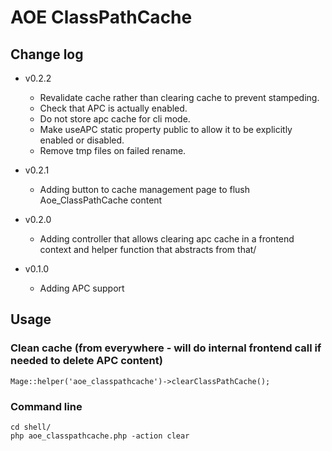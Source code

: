 # AOE ClassPathCache

## Change log

* v0.2.2
    * Revalidate cache rather than clearing cache to prevent stampeding.
    * Check that APC is actually enabled.
    * Do not store apc cache for cli mode.
    * Make useAPC static property public to allow it to be explicitly enabled or disabled.
    * Remove tmp files on failed rename.

* v0.2.1
    * Adding button to cache management page to flush Aoe_ClassPathCache content

* v0.2.0
    * Adding controller that allows clearing apc cache in a frontend context and helper function that abstracts from that/

* v0.1.0
    * Adding APC support

## Usage

### Clean cache (from everywhere - will do internal frontend call if needed to delete APC content)

    Mage::helper('aoe_classpathcache')->clearClassPathCache();

### Command line

    cd shell/
    php aoe_classpathcache.php -action clear
